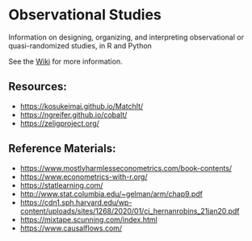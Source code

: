 # Observational Studies

Information on designing, organizing, and interpreting observational or quasi-randomized studies, in R and Python

See the [Wiki](https://github.com/ZackLarsen/Observational_studies/wiki) for more information.

## Resources:
* https://kosukeimai.github.io/MatchIt/
* https://ngreifer.github.io/cobalt/
* https://zeligproject.org/

## Reference Materials:
* https://www.mostlyharmlesseconometrics.com/book-contents/
* https://www.econometrics-with-r.org/
* https://statlearning.com/
* http://www.stat.columbia.edu/~gelman/arm/chap9.pdf
* https://cdn1.sph.harvard.edu/wp-content/uploads/sites/1268/2020/01/ci_hernanrobins_21jan20.pdf
* https://mixtape.scunning.com/index.html
* https://www.causalflows.com/
